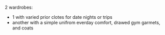 2 wardrobes:

- 1 with varied prior clotes for date nights or trips
- another with a simple unifrom everday comfort, drawed gym garmets, and coats
